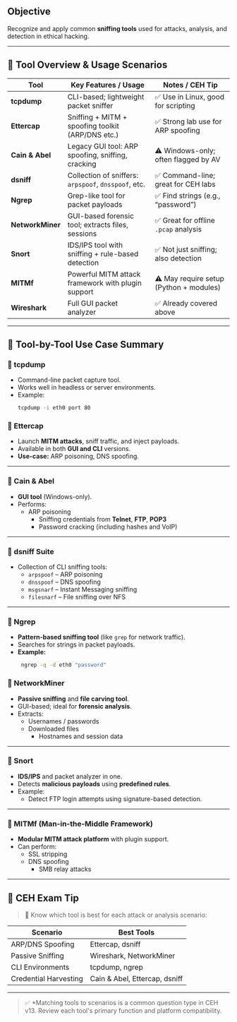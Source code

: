 ## Objective
Recognize and apply common **sniffing tools** used for attacks, analysis, and detection in ethical hacking.

---

## 🔹 Tool Overview & Usage Scenarios

| Tool            | Key Features / Usage                                     | Notes / CEH Tip                          |
|-----------------|----------------------------------------------------------|------------------------------------------|
| **tcpdump**     | CLI-based; lightweight packet sniffer                    | ✅ Use in Linux, good for scripting       |
| **Ettercap**    | Sniffing + MITM + spoofing toolkit (ARP/DNS etc.)        | ✅ Strong lab use for ARP spoofing        |
| **Cain & Abel** | Legacy GUI tool: ARP spoofing, sniffing, cracking        | ⚠️ Windows-only; often flagged by AV      |
| **dsniff**      | Collection of sniffers: `arpspoof`, `dnsspoof`, etc.     | ✅ Command-line; great for CEH labs       |
| **Ngrep**       | Grep-like tool for packet payloads                       | ✅ Find strings (e.g., “password”)        |
| **NetworkMiner**| GUI-based forensic tool; extracts files, sessions        | ✅ Great for offline `.pcap` analysis     |
| **Snort**       | IDS/IPS tool with sniffing + rule-based detection        | ✅ Not just sniffing; also detection      |
| **MITMf**       | Powerful MITM attack framework with plugin support       | ⚠️ May require setup (Python + modules)   |
| **Wireshark**   | Full GUI packet analyzer                                 | ✅ Already covered above                  |

---

## 🔹 Tool-by-Tool Use Case Summary

### 🧪 tcpdump
- Command-line packet capture tool.
- Works well in headless or server environments.
- Example:
  ```bash
  tcpdump -i eth0 port 80

### 🧪 Ettercap
- Launch **MITM attacks**, sniff traffic, and inject payloads.
- Available in both **GUI and CLI** versions.
- **Use-case:** ARP poisoning, DNS spoofing.
	
---
	
### 🧪 Cain & Abel
- **GUI tool** (Windows-only).
- Performs:
  - ARP poisoning
	- Sniffing credentials from **Telnet**, **FTP**, **POP3**
	- Password cracking (including hashes and VoIP)
	
---
	
### 🧪 dsniff Suite
- Collection of CLI sniffing tools:
	- `arpspoof` – ARP poisoning
	- `dnsspoof` – DNS spoofing
	- `msgsnarf` – Instant Messaging sniffing
	- `filesnarf` – File sniffing over NFS
	
---
	
### 🧪 Ngrep
- **Pattern-based sniffing tool** (like `grep` for network traffic).
- Searches for strings in packet payloads.
- **Example:**
	 ```bash
	  ngrep -q -d eth0 "password"
	
### 🧪 NetworkMiner
- **Passive sniffing** and **file carving tool**.
- GUI-based; ideal for **forensic analysis**.
- Extracts:
  - Usernames / passwords
  - Downloaded files  
	- Hostnames and session data  
	
---
	
### 🧪 Snort
- **IDS/IPS** and packet analyzer in one.
- Detects **malicious payloads** using **predefined rules**.
- Example:
	 - Detect FTP login attempts using signature-based detection.
	
---
	
### 🧪 MITMf (Man-in-the-Middle Framework)
- **Modular MITM attack platform** with plugin support.
- Can perform:
  - SSL stripping
  - DNS spoofing  
	- SMB relay attacks
  
---
	
## 🔹 CEH Exam Tip
	
> 🧠 Know which tool is best for each attack or analysis scenario:
	
| **Scenario**            | **Best Tools**                     |
|-------------------------|-------------------------------------|
| ARP/DNS Spoofing        | Ettercap, dsniff                   |
| Passive Sniffing        | Wireshark, NetworkMiner            |
| CLI Environments        | tcpdump, ngrep                     |
| Credential Harvesting   | Cain & Abel, Ettercap, dsniff      |
	
---
> ✅ *Matching tools to scenarios is a common question type in CEH v13. Review each tool's primary function and platform compatibility.

